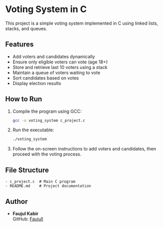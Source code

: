 # Voting System in C

This project is a simple voting system implemented in C using linked lists, stacks, and queues.

## Features
- Add voters and candidates dynamically
- Ensure only eligible voters can vote (age 18+)
- Store and retrieve last 10 voters using a stack
- Maintain a queue of voters waiting to vote
- Sort candidates based on votes
- Display election results

## How to Run
1. Compile the program using GCC:
   ```sh
   gcc -o voting_system c_project.c
   ```
2. Run the executable:
   ```sh
   ./voting_system
   ```
3. Follow the on-screen instructions to add voters and candidates, then proceed with the voting process.

## File Structure
```
- c_project.c  # Main C program
- README.md    # Project documentation
```

## Author
- **Faujul Kabir**  
  GitHub: [Faujull](https://github.com/Faujull)
